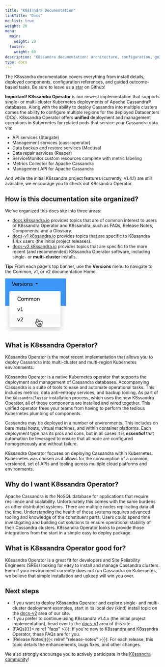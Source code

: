 ```yaml
---
title: "K8ssandra Documentation"
linkTitle: "Docs"
no_list: true
weight: 20
menu:
  main:
    weight: 20
  footer:
    weight: 60
description: "K8ssandra documentation: architecture, configuration, guided tasks"
type: docs
---
```


The K8ssandra documentation covers everything from install details, deployed components, configuration references, and guided outcome-based tasks. Be sure to leave us a <a class="github-button" href="https://github.com/k8ssandra/k8ssandra" data-icon="octicon-star" aria-label="Star k8ssandra/k8ssandra on GitHub">star</a> on Github!

**Important! K8ssandra Operator** is our newest implementation that supports single- or multi-cluster Kubernetes deployments of Apache Cassandra&reg; databases. Along with the ability to deploy Cassandra into multiple clusters comes the ability to configure multiple regions for the deployed Datacenters (DCs). K8ssandra Operator offers **unified** deployment and management operations in Kubernetes for related pods that service your Cassandra data via:

* API services (Stargate)
* Management services (cass-operator)
* Data backup and restore services (Medusa)
* Data repair services (Reaper)
* ServiceMonitor custom resources complete with metric labeling
* Metrics Collector for Apache Cassandra
* Management API for Apache Cassandra

And while the initial K8ssandra project features (currently, v1.4.1) are still available, we encourage you to check out K8ssandra Operator. 

## How is this documentation site organized?

We've organized this docs site into three areas:

* [docs.k8ssandra.io](https://docs-staging.k8ssandra.io) provides topics that are of common interest to users of K8ssandra Operator and K8ssandra, such as FAQs, Release Notes, Components, and a Glossary.
* [docs-v1.k8ssandra.io](https://docs-staging-v1.k8ssandra.io) provides topics that are specific to K8ssandra 1.4.x users (the initial project releases).
* [docs-v2.k8ssandra.io](https://docs-staging-v2.k8ssandra.io) provides topics that are specific to the more recent (and recommended) K8ssandra Operator software, including single- or **multi-cluster** installs.

**Tip:** From each page's top banner, use the **Versions** menu to navigate to the Common, v1, or v2 documentation Home.

![Documentation Versions menu](k8ssandra-doc-versions.png)

## What is K8ssandra Operator?

K8ssandra Operator is the most recent implementation that allows you to deploy Cassandra into multi-cluster and multi-region Kubernetes environments.

K8ssandra Operator is a native Kubernetes operator that supports the deployment and management of Cassandra databases. Accompanying Cassandra is a suite of tools to ease and automate operational tasks. This includes metrics, data anti-entropy services, and backup tooling. As part of the `K8ssandraCluster` installation process, which uses the new K8ssandra Operator, all of these components are installed and wired together. This unified operator frees your teams from having to perform the tedious Kubernetes plumbing of components.

Cassandra may be deployed in a number of environments. This includes on bare metal hosts, virtual machines, and within container platforms. Each deployment type has its pros and cons, but in all cases it is **_essential_** that automation be leveraged to ensure that all node are configured homogeneously and without failure.

K8ssandra Operator focuses on deploying Cassandra within Kubernetes. Kubernetes was chosen as it allows for the consumption of a common, versioned, set of APIs and tooling across multiple cloud platforms and environments.

## Why do I want K8ssandra Operator?

Apache Cassandra is _the_ NoSQL database for applications that require resilience and scalability. Unfortunately this comes with the same burdens as other distributed systems. There are multiple nodes replicating data all the time. Understanding the health of these systems requires advanced tooling and knowledge of the constituent parts. Users could spend time investigating and building out solutions to ensure operational stability of their Cassandra clusters. K8ssandra Operator looks to provide those integrations from the start in a simple easy to deploy package.

## What is K8ssandra Operator good for?

K8ssandra Operator is a great fit for developers and Site Reliability Engineers (SREs) looking for easy to install and manage Cassandra clusters. Even if your environment currently does not run Cassandra on Kubernetes, we believe that simple installation and upkeep will win you over. 

## Next steps

* If you want to deploy K8ssandra Operator and explore single- and multi-cluster deployment examples, start in its local dev (kind) install topic on the [docs-v2](https://docs-staging-v2.k8ssandra.io/install/local/) area of our site.
* If you prefer to continue using K8ssandra v1.4.x (the initial project implementation), head over to the [docs-v1](https://docs-staging-v1.k8ssandra.io) area of this site.
* [FAQs]({{< relref "faqs" >}}): If you're new to K8ssandra and K8ssandra Operator, these FAQs are for you. 
* [Release Notes]({{< relref "release-notes" >}}): For each release, this topic details the enhancements, bugs fixes, and other changes.

We also strongly encourage you to actively participate in the [K8ssandra community](https://k8ssandra.io/community/)!
